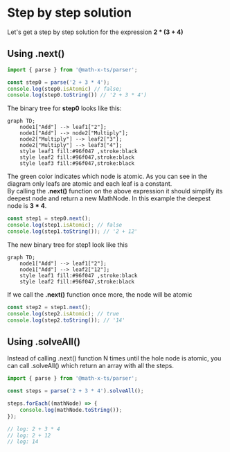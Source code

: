# Step by step solution

Let's get a step by step solution for the expression **2 * (3 + 4)** <br/>

## Using .next()

```ts
import { parse } from '@math-x-ts/parser';

const step0 = parse('2 + 3 * 4');
console.log(step0.isAtomic) // false;
console.log(step0.toString()) // '2 + 3 * 4')
```

The binary tree for **step0** looks like this:

```mermaid
graph TD;
    node1["Add"] --> leaf1["2"];
    node1["Add"] --> node2["Multiply"];
    node2["Multiply"] --> leaf2["3"];
    node2["Multiply"] --> leaf3["4"];
    style leaf1 fill:#96f047 ,stroke:black   
    style leaf2 fill:#96f047,stroke:black   
    style leaf3 fill:#96f047,stroke:black   
```

The green color indicates which node is atomic. As you can see in the diagram only leafs are atomic and each leaf is a constant. <br/>
By calling the **.next()** function on the above expression it should simplify its deepest node and return a new MathNode.
In this example the deepest node is **3 * 4**.

```ts
const step1 = step0.next();
console.log(step1.isAtomic); // false
console.log(step1.toString()); // '2 + 12'
```

The new binary tree for step1 look like this

```mermaid
graph TD;
    node1["Add"] --> leaf1["2"];
    node1["Add"] --> leaf2["12"];
    style leaf1 fill:#96f047 ,stroke:black   
    style leaf2 fill:#96f047,stroke:black   
```

If we call the **.next()** function once more, the node will be atomic

```ts
const step2 = step1.next();
console.log(step2.isAtomic); // true
console.log(step2.toString()); // '14'
```

## Using .solveAll()

Instead of calling .next() function N times until the hole node is atomic,
you can call .solveAll() which return an array with all the steps. 

```ts
import { parse } from '@math-x-ts/parser';

const steps = parse('2 + 3 * 4').solveAll();

steps.forEach((mathNode) => {
    console.log(mathNode.toString());
});

// log: 2 + 3 * 4
// log: 2 + 12
// log: 14
```

